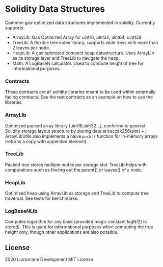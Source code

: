 # Solidity Data Structures

Common gas-optimized data structures implemented in solidity. Currently supports:

-   ArrayLib: Gas Optimized Array for uint16, uint32, uint64, uint128
-   TreeLib: A flexible tree index library, supports wide tress with more than 2 leaves per node.
-   HeapLib: A gas optimized compact heap datastructure. Uses ArrayLib as its storage layer and TreeLib to navigate the heap.
-   Math: A LogBaseN calculator. Used to compute height of tree for informational purposes.

### Contracts

These contracts are all solidity libraries meant to be used within externally facing contracts. See the test contracts as an example on how to use the libraries.

### ArrayLib

Optimized packed array library (uint16,uint32...), conforms to general Solidity storage layout structure by storing data at keccak256(slot) + i.
ArrayLibUtils also implements a naive `push()` function for in-memory arrays (returns a copy with appended element).

### TreeLib

Packed tree stores multiple nodes per storage slot. TreeLib helps with computations such as finding out the parent() or leaves() of a node.

### HeapLib

Optimized heap using ArrayLib as storage and TreeLib to compute tree traversal. See tests for benchmarks.

### LogBaseNLib

Computes logarithm for any base (provided magic constant logN(2) is stored). This is used for informational purposes when computing the tree height only, though other applications are also possible.

## License

2020 Lionsmane Development
MIT License.
